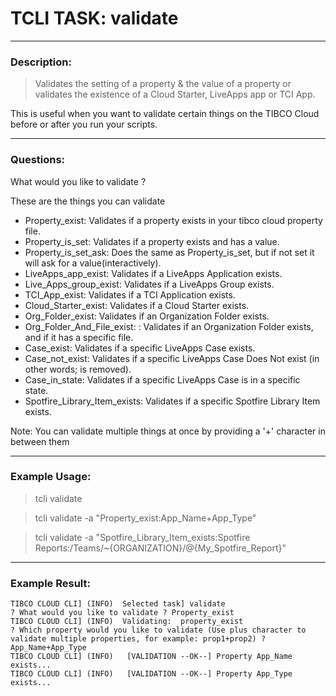 # TCLI TASK: validate

---
### Description:
> Validates the setting of a property & the value of a property or validates the existence of a Cloud Starter, LiveApps app or TCI App.

This is useful when you want to validate certain things on the TIBCO Cloud before or after you run your scripts.

---
### Questions:

What would you like to validate ?

These are the things you can validate
* Property_exist: Validates if a property exists in your tibco cloud property file.
* Property_is_set: Validates if a property exists and has a value.
* Property_is_set_ask: Does the same as Property_is_set, but if not set it will ask for a value(interactively).
* LiveApps_app_exist: Validates if a LiveApps Application exists.
* Live_Apps_group_exist: Validates if a LiveApps Group exists.
* TCI_App_exist: Validates if a TCI Application exists.
* Cloud_Starter_exist: Validates if a Cloud Starter exists.
* Org_Folder_exist: Validates if an Organization Folder exists.
* Org_Folder_And_File_exist: : Validates if an Organization Folder exists, and if it has a specific file.
* Case_exist: Validates if a specific LiveApps Case exists.
* Case_not_exist: Validates if a specific LiveApps Case Does Not exist (in other words; is removed).
* Case_in_state: Validates if a specific LiveApps Case is in a specific state.
* Spotfire_Library_Item_exists: Validates if a specific Spotfire Library Item exists.

Note: You can validate multiple things at once by providing a '+' character in between them

---
### Example Usage:
> tcli validate

> tcli validate -a "Property_exist:App_Name+App_Type"

> tcli validate -a "Spotfire_Library_Item_exists:Spotfire Reports:/Teams/~{ORGANIZATION}/@{My_Spotfire_Report}" 

---
### Example Result:

```console
TIBCO CLOUD CLI] (INFO)  Selected task] validate
? What would you like to validate ? Property_exist
TIBCO CLOUD CLI] (INFO)  Validating:  property_exist
? Which property would you like to validate (Use plus character to validate multiple properties, for example: prop1+prop2) ? App_Name+App_Type
TIBCO CLOUD CLI] (INFO)   [VALIDATION --OK--] Property App_Name exists...
TIBCO CLOUD CLI] (INFO)   [VALIDATION --OK--] Property App_Type exists...
```

